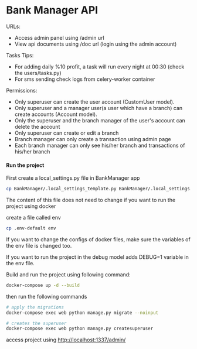 # Bank Manager API

URLs:
* Access admin panel using /admin url
* View api documents using /doc url (login using the admin account)

Tasks Tips:
* For adding daily %10 profit, a task will run every night at 00:30 (check the users/tasks.py)
* For sms sending check logs from celery-worker container

Permissions:
* Only superuser can create the user account (CustomUser model).
* Only superuser and a manager user(a user which have a branch) can create accounts (Account model).
* Only the superuser and the branch manager of the user's account can delete the account
* Only superuser can create or edit a branch
* Branch manager can only create a transaction using admin page
* Each branch manager can only see his/her branch and transactions of his/her branch

#### Run the project
First create a local_settings.py file in BankManager app
```bash
cp BankManager/.local_settings_template.py BankManager/.local_settings.py
```
The content of this file does not need to change if you want to run the project using docker

create a file called env
```bash
cp .env-default env
```
If you want to change the configs of docker files, make sure the variables of the env file is changed too.


If you want to run the project in the debug model adds DEBUG=1 variable in the env file.

Build and run the project using following command:
```bash
docker-compose up -d --build
```

then run the following commands
```bash
# apply the migrations
docker-compose exec web python manage.py migrate --noinput

# creates the superuser
docker-compose exec web python manage.py createsuperuser
```

access project using [http://localhost:1337/admin/](http://localhost:1337/admin/)